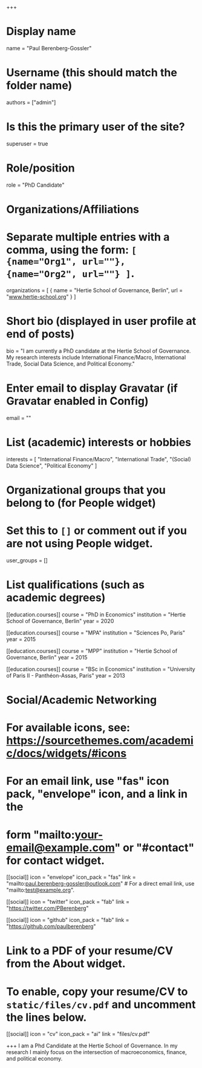 +++
# Display name
name = "Paul Berenberg-Gossler"

# Username (this should match the folder name)
authors = ["admin"]

# Is this the primary user of the site?
superuser = true

# Role/position
role = "PhD Candidate"

# Organizations/Affiliations
#   Separate multiple entries with a comma, using the form: `[ {name="Org1", url=""}, {name="Org2", url=""} ]`.
organizations = [ { name = "Hertie School of Governance, Berlin", url = "www.hertie-school.org" } ]

# Short bio (displayed in user profile at end of posts)
bio = "I am currently a PhD candidate at the Hertie School of Governance. My research interests include International Finance/Macro, International Trade, Social Data Science, and Political Economy."

# Enter email to display Gravatar (if Gravatar enabled in Config)
email = ""

# List (academic) interests or hobbies
interests = [
  "International Finance/Macro",
  "International Trade", 
  "(Social) Data Science",
  "Political Economy"
]

# Organizational groups that you belong to (for People widget)
#   Set this to `[]` or comment out if you are not using People widget.
user_groups = []

# List qualifications (such as academic degrees)
[[education.courses]]
  course = "PhD in Economics"
  institution = "Hertie School of Governance, Berlin"
  year = 2020 

[[education.courses]]
  course = "MPA"
  institution = "Sciences Po, Paris"
  year = 2015

[[education.courses]]
  course = "MPP"
  institution = "Hertie School of Governance, Berlin"
  year = 2015

[[education.courses]]
  course = "BSc in Economics"
  institution = "University of Paris II - Panthéon-Assas, Paris"
  year = 2013

# Social/Academic Networking
# For available icons, see: https://sourcethemes.com/academic/docs/widgets/#icons
#   For an email link, use "fas" icon pack, "envelope" icon, and a link in the
#   form "mailto:your-email@example.com" or "#contact" for contact widget.

[[social]]
  icon = "envelope"
  icon_pack = "fas"
  link = "mailto:paul.berenberg-gossler@outlook.com"  # For a direct email link, use "mailto:test@example.org".

[[social]]
  icon = "twitter"
  icon_pack = "fab"
  link = "https://twitter.com/PBerenberg"

[[social]]
  icon = "github"
  icon_pack = "fab"
  link = "https://github.com/paulberenberg"

# Link to a PDF of your resume/CV from the About widget.
# To enable, copy your resume/CV to `static/files/cv.pdf` and uncomment the lines below.
 [[social]]
   icon = "cv"
   icon_pack = "ai"
   link = "files/cv.pdf"

+++
I am a Phd Candidate at the Hertie School of Governance. In my research I mainly focus on the intersection of macroeconomics, finance, and political economy.

